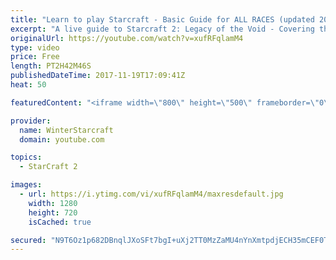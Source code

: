 ```yaml
---
title: "Learn to play Starcraft - Basic Guide for ALL RACES (updated 2017)"
excerpt: "A live guide to Starcraft 2: Legacy of the Void - Covering the basics and build orders for all of the races, and covering the important decisions to be made early in the game.  Not a step by step guide but a demonstration once you have the very basics of the units and races!"
originalUrl: https://youtube.com/watch?v=xufRFqlamM4
type: video
price: Free
length: PT2H42M46S
publishedDateTime: 2017-11-19T17:09:41Z
heat: 50

featuredContent: "<iframe width=\"800\" height=\"500\" frameborder=\"0\" src=\"https://www.youtube.com/embed/xufRFqlamM4\" allow=\"accelerometer; autoplay; encrypted-media; gyroscope; picture-in-picture\" allowfullscreen></iframe>"

provider:
  name: WinterStarcraft
  domain: youtube.com

topics:
  - StarCraft 2

images:
  - url: https://i.ytimg.com/vi/xufRFqlamM4/maxresdefault.jpg
    width: 1280
    height: 720
    isCached: true

secured: "N9T6Oz1p682DBnqlJXoSFt7bgI+uXj2TT0MzZaMU4nYnXmtpdjECH35mCEF0T/8fID0CtMKiQZsFRlUECUsN0jIDzEVeoDPGwXJN6SjlDkC2KWF1GH2R18hPkIs4Pg5sAX9pGG/gyxsxYfSwCvkxoR27to6FgzQPOf/rOwctVIZVNB/SDh+wGts4cFlV4Amu25XT/YwAA8GLJKltLP0bCM8tuPmUEZuiqscMOWe+ywVa4lbwWEpFv9SeB+B+85mEyQcZyNqbLbJgniqyKlCs6TlUAnAULHQK8NO9/iEYBkeQ9KmCTLntKBHDKLg/CbdnsG9P9ONBIdFKLgU6auaXiq8a/m4IP53/CFkMLqYqDKDVozm/ajCDQH4yL0RpTfHTE2JbcJQ5CrTWLvhQzyZ2KbFRpGC86iPAvOfbB/GU8wurbFuejfv5wNoJXrdWuQ7r;pQFdsi1pm8RDvznswU1pfw=="
---
```


